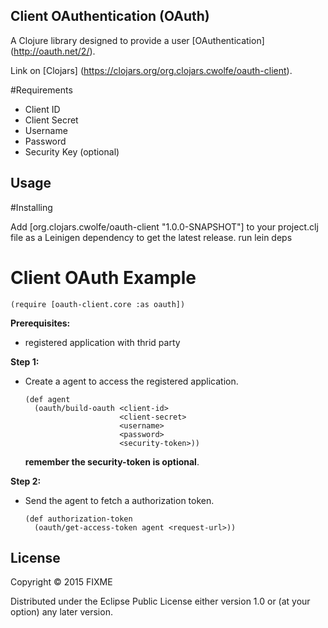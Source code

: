 ## Client OAuthentication (OAuth)

A Clojure library designed to provide a user [OAuthentication] (http://oauth.net/2/).

Link on [Clojars] (https://clojars.org/org.clojars.cwolfe/oauth-client).

#Requirements
* Client ID
* Client Secret
* Username
* Password
* Security Key (optional)

## Usage

#Installing

Add [org.clojars.cwolfe/oauth-client "1.0.0-SNAPSHOT"] to your project.clj file as a Leinigen dependency to get the latest release.
run lein deps

# Client OAuth Example

    (require [oauth-client.core :as oauth])

**Prerequisites:**
* registered application with thrid party

**Step 1:**
* Create a agent to access the registered application.

      (def agent
        (oauth/build-oauth <client-id>
                           <client-secret>
                           <username>
                           <password>
                           <security-token>))
  **remember the security-token is optional**.

**Step 2:**
* Send the agent to fetch a authorization token.

      (def authorization-token
        (oauth/get-access-token agent <request-url>))


## License

Copyright © 2015 FIXME

Distributed under the Eclipse Public License either version 1.0 or (at
your option) any later version.
